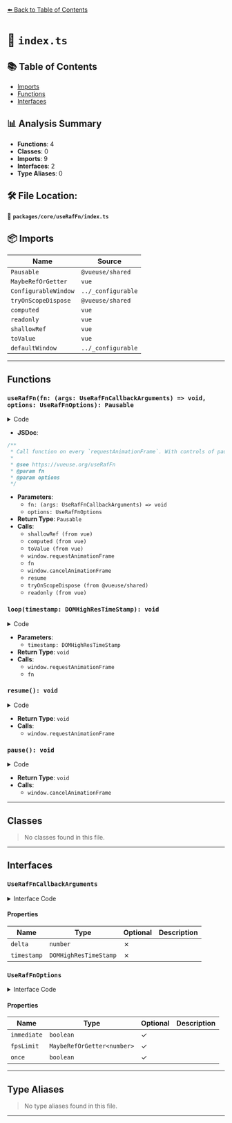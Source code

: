 [⬅️ Back to Table of Contents](../../../index.md)

# 📄 `index.ts`

## 📚 Table of Contents

- [Imports](#imports)
- [Functions](#functions)
- [Interfaces](#interfaces)

## 📊 Analysis Summary

- **Functions**: 4
- **Classes**: 0
- **Imports**: 9
- **Interfaces**: 2
- **Type Aliases**: 0

## 🛠️ File Location:
📂 **`packages/core/useRafFn/index.ts`**

## 📦 Imports

| Name | Source |
|------|--------|
| `Pausable` | `@vueuse/shared` |
| `MaybeRefOrGetter` | `vue` |
| `ConfigurableWindow` | `../_configurable` |
| `tryOnScopeDispose` | `@vueuse/shared` |
| `computed` | `vue` |
| `readonly` | `vue` |
| `shallowRef` | `vue` |
| `toValue` | `vue` |
| `defaultWindow` | `../_configurable` |


---

## Functions

### `useRafFn(fn: (args: UseRafFnCallbackArguments) => void, options: UseRafFnOptions): Pausable`

<details><summary>Code</summary>

```ts
export function useRafFn(fn: (args: UseRafFnCallbackArguments) => void, options: UseRafFnOptions = {}): Pausable {
  const {
    immediate = true,
    fpsLimit = undefined,
    window = defaultWindow,
    once = false,
  } = options

  const isActive = shallowRef(false)
  const intervalLimit = computed(() => {
    return fpsLimit ? 1000 / toValue(fpsLimit) : null
  })
  let previousFrameTimestamp = 0
  let rafId: null | number = null

  function loop(timestamp: DOMHighResTimeStamp) {
    if (!isActive.value || !window)
      return

    if (!previousFrameTimestamp)
      previousFrameTimestamp = timestamp

    const delta = timestamp - previousFrameTimestamp

    if (intervalLimit.value && delta < intervalLimit.value) {
      rafId = window.requestAnimationFrame(loop)
      return
    }

    previousFrameTimestamp = timestamp
    fn({ delta, timestamp })
    if (once) {
      isActive.value = false
      rafId = null
      return
    }
    rafId = window.requestAnimationFrame(loop)
  }

  function resume() {
    if (!isActive.value && window) {
      isActive.value = true
      previousFrameTimestamp = 0
      rafId = window.requestAnimationFrame(loop)
    }
  }

  function pause() {
    isActive.value = false
    if (rafId != null && window) {
      window.cancelAnimationFrame(rafId)
      rafId = null
    }
  }

  if (immediate)
    resume()

  tryOnScopeDispose(pause)

  return {
    isActive: readonly(isActive),
    pause,
    resume,
  }
}
```
</details>

- **JSDoc**:
```ts
/**
 * Call function on every `requestAnimationFrame`. With controls of pausing and resuming.
 *
 * @see https://vueuse.org/useRafFn
 * @param fn
 * @param options
 */
```

- **Parameters**:
  - `fn: (args: UseRafFnCallbackArguments) => void`
  - `options: UseRafFnOptions`
- **Return Type**: `Pausable`
- **Calls**:
  - `shallowRef (from vue)`
  - `computed (from vue)`
  - `toValue (from vue)`
  - `window.requestAnimationFrame`
  - `fn`
  - `window.cancelAnimationFrame`
  - `resume`
  - `tryOnScopeDispose (from @vueuse/shared)`
  - `readonly (from vue)`
### `loop(timestamp: DOMHighResTimeStamp): void`

<details><summary>Code</summary>

```ts
function loop(timestamp: DOMHighResTimeStamp) {
    if (!isActive.value || !window)
      return

    if (!previousFrameTimestamp)
      previousFrameTimestamp = timestamp

    const delta = timestamp - previousFrameTimestamp

    if (intervalLimit.value && delta < intervalLimit.value) {
      rafId = window.requestAnimationFrame(loop)
      return
    }

    previousFrameTimestamp = timestamp
    fn({ delta, timestamp })
    if (once) {
      isActive.value = false
      rafId = null
      return
    }
    rafId = window.requestAnimationFrame(loop)
  }
```
</details>

- **Parameters**:
  - `timestamp: DOMHighResTimeStamp`
- **Return Type**: `void`
- **Calls**:
  - `window.requestAnimationFrame`
  - `fn`
### `resume(): void`

<details><summary>Code</summary>

```ts
function resume() {
    if (!isActive.value && window) {
      isActive.value = true
      previousFrameTimestamp = 0
      rafId = window.requestAnimationFrame(loop)
    }
  }
```
</details>

- **Return Type**: `void`
- **Calls**:
  - `window.requestAnimationFrame`
### `pause(): void`

<details><summary>Code</summary>

```ts
function pause() {
    isActive.value = false
    if (rafId != null && window) {
      window.cancelAnimationFrame(rafId)
      rafId = null
    }
  }
```
</details>

- **Return Type**: `void`
- **Calls**:
  - `window.cancelAnimationFrame`

---

## Classes

> No classes found in this file.


---

## Interfaces

### `UseRafFnCallbackArguments`

<details><summary>Interface Code</summary>

```ts
export interface UseRafFnCallbackArguments {
  /**
   * Time elapsed between this and the last frame.
   */
  delta: number

  /**
   * Time elapsed since the creation of the web page. See {@link https://developer.mozilla.org/en-US/docs/Web/API/DOMHighResTimeStamp#the_time_origin Time origin}.
   */
  timestamp: DOMHighResTimeStamp
}
```
</details>

#### Properties

| Name | Type | Optional | Description |
|------|------|----------|-------------|
| `delta` | `number` | ✗ |  |
| `timestamp` | `DOMHighResTimeStamp` | ✗ |  |

### `UseRafFnOptions`

<details><summary>Interface Code</summary>

```ts
export interface UseRafFnOptions extends ConfigurableWindow {
  /**
   * Start the requestAnimationFrame loop immediately on creation
   *
   * @default true
   */
  immediate?: boolean
  /**
   * The maximum frame per second to execute the function.
   * Set to `undefined` to disable the limit.
   *
   * @default undefined
   */
  fpsLimit?: MaybeRefOrGetter<number>
  /**
   * After the requestAnimationFrame loop executed once, it will be automatically stopped.
   *
   * @default false
   */
  once?: boolean
}
```
</details>

#### Properties

| Name | Type | Optional | Description |
|------|------|----------|-------------|
| `immediate` | `boolean` | ✓ |  |
| `fpsLimit` | `MaybeRefOrGetter<number>` | ✓ |  |
| `once` | `boolean` | ✓ |  |


---

## Type Aliases

> No type aliases found in this file.


---